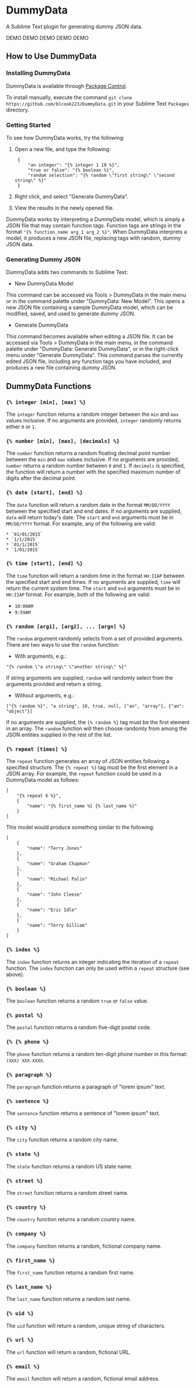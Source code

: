 # DummyData

A Sublime Text plugin for generating dummy JSON data.

DEMO DEMO DEMO DEMO DEMO


## How to Use DummyData

### Installing DummyData

DummyData is available through [Package Control](https://packagecontrol.io/).

To install manually, execute the command `git clone https://github.com/blcook223/DummyData.git` in your Sublime Text `Packages` directory.

### Getting Started

To see how DummyData works, try the following:

1. Open a new file, and type the following:

        {
            "an integer": "{% integer 1 10 %}",
            "true or false": "{% boolean %}",
            "random selection": "{% random \"first string\" \"second string\" %}"
        }

2. Right click, and select "Generate DummyData".

3. View the results in the newly opened file.

DummyData works by interpreting a DummyData model, which is simply a JSON file that may contain function tags. Function tags are strings in the format `"{% function_name arg_1 arg_2 %}"`. When DummyData interprets a model, it produces a new JSON file, replacing tags with random, dummy JSON data.


### Generating Dummy JSON

DummyData adds two commands to Sublime Text:

- New DummyData Model

This command can be accessed via Tools > DummyData in the main menu or in the command palette under "DummyData: New Model". This opens a new JSON file containing a sample DummyData model, which can be modified, saved, and used to generate dummy JSON.

- Generate DummyData

This command becomes available when editing a JSON file. It can be accessed via Tools > DummyData in the main menu, in the command palette under "DummyData: Generate DummyData", or in the right-click menu under "Generate DummyData". This command parses the currently edited JSON file, including any function tags you have included, and produces a new file containing dummy JSON.


## DummyData Functions

### `{% integer [min], [max] %}`

The `integer` function returns a random integer between the `min` and `max` values inclusive. If no arguments are provided, `integer` randomly returns either `0` or `1`.

### `{% number [min], [max], [decimals] %}`

The `number` function returns a random floating decimal point number between the `min` and `max` values inclusive. If no arguments are provided, `number` returns a random number between `0` and `1`. If `decimals` is specified, the function will return a number with the specified maximum number of digits after the decimal point.

### `{% date [start], [end] %}`

The `date` function will return a random date in the format `MM/DD/YYYY` between the specified start and end dates. If no arguments are supplied, `date` will return today's date. The `start` and `end` arguments must be in `MM/DD/YYYY` format. For example, any of the following are valid:

    * `01/01/2015`
    * `1/1/2015`
    * `01/1/2015`
    * `1/01/2015`

### `{% time [start], [end] %}`

The `time` function will return a random time in the format `HH:IIAP` between the specified start and end times. If no arguments are supplied, `time` will return the current system time. The `start` and `end` arguments must be in `HH:IIAP` format. For example, both of the following are valid:

* `10:00AM`
* `9:59AM`

### `{% random [arg1], [arg2], ... [argn] %}`

The `random` argument randomly selects from a set of provided arguments. There are two ways to use the `random` function:

* With arguments, e.g.:

`"{% random \"a string\" \"another string\" %}"`

If string arguments are supplied, `random` will randomly select from the arguments provided and return a string.

* Without arguments, e.g.:

`["{% random %}", "a string", 10, true, null, ["an", "array"], {"an": "object"}]`

If no arguments are supplied, the `{% random %}` tag must be the first element in an array. The `random` function will then choose randomly from among the JSON entities supplied in the rest of the list.

### `{% repeat [times] %}`

The `repeat` function generates an array of JSON entities following a specified structure. The `{% repeat %}` tag must be the first element in a JSON array. For example, the `repeat` function could be used in a DummyData model as follows:

    [
        "{% repeat 6 %}",
        {
            "name": "{% first_name %} {% last_name %}"
        }
    ]

This model would produce something similar to the following:

    [
        {
            "name": "Terry Jones"
        },
        {
            "name": "Graham Chapman"
        },
        {
            "name": "Michael Palin"
        },
        {
            "name": "John Cleese"
        },
        {
            "name": "Eric Idle"
        },
        {
            "name": "Terry Gilliam"
        }
    ]

### `{% index %}`

The `index` function returns an integer indicating the iteration of a `repeat` function. The `index` function can only be used within a `repeat` structure (see above).

### `{% boolean %}`

The `boolean` function returns a random `true` or `false` value.

### `{% postal %}`

The `postal` function returns a random five-digit postal code.

### `{% {% phone %}`

The `phone` function returns a random ten-digit phone number in this format: `(XXX) XXX-XXXX`.

### `{% paragraph %}`

The `paragraph` function returns a paragraph of "lorem ipsum" text.

### `{% sentence %}`

The `sentence` function returns a sentence of "lorem ipsum" text.

### `{% city %}`

The `city` function returns a random city name.

### `{% state %}`

The `state` function returns a random US state name.

### `{% street %}`

The `street` function returns a random street name.

### `{% country %}`

The `country` function returns a random country name.

### `{% company %}`

The `company` function returns a random, fictional company name.

### `{% first_name %}`

The `first_name` function returns a random first name.

### `{% last_name %}`

The `last_name` function returns a random last name.

### `{% uid %}`

The `uid` function will return a random, unique string of characters.

### `{% url %}`

The `url` function will return a random, fictional URL.

### `{% email %}`

The `email` function will return a random, fictional email address.
